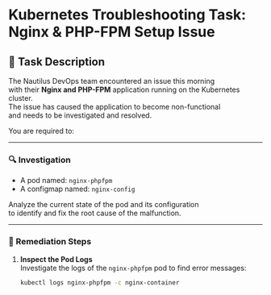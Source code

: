 # Kubernetes Troubleshooting Task: Nginx & PHP-FPM Setup Issue

## 🧩 Task Description

The Nautilus DevOps team encountered an issue this morning\
with their **Nginx and PHP-FPM** application running on the Kubernetes cluster.\
The issue has caused the application to become non-functional\
and needs to be investigated and resolved.

You are required to:

---

### 🔍 Investigation

- A pod named: `nginx-phpfpm`
- A configmap named: `nginx-config`

Analyze the current state of the pod and its configuration\
to identify and fix the root cause of the malfunction.

---

### 🔧 Remediation Steps

1. **Inspect the Pod Logs**  
   Investigate the logs of the `nginx-phpfpm` pod to find error messages:
   ```bash
   kubectl logs nginx-phpfpm -c nginx-container
